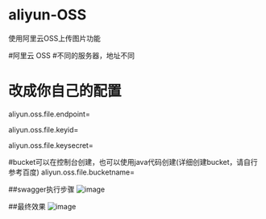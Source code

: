 # aliyun-OSS
使用阿里云OSS上传图片功能


#阿里云 OSS
#不同的服务器，地址不同
# 改成你自己的配置
aliyun.oss.file.endpoint=

aliyun.oss.file.keyid=

aliyun.oss.file.keysecret=

#bucket可以在控制台创建，也可以使用java代码创建(详细创建bucket，请自行参考百度)
aliyun.oss.file.bucketname=

##swagger执行步骤
![image](https://github.com/wangzhan6666/image/blob/master/aliyun-oss/swagger%E6%B5%8B%E8%AF%95%E6%AD%A5%E9%AA%A4.png)


##最终效果
![image](https://github.com/wangzhan6666/image/blob/master/aliyun-oss/swagger%E6%B5%8B%E8%AF%95%E6%AD%A5%E9%AA%A4.png)
